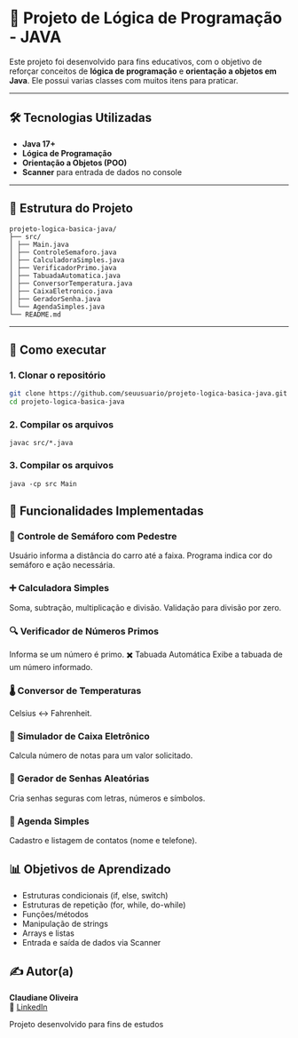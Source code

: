 # 🚦 Projeto de Lógica de Programação - JAVA

Este projeto foi desenvolvido para fins educativos, com o objetivo de reforçar conceitos de **lógica de programação** e **orientação a objetos em Java**. Ele possui varias classes com muitos itens para praticar.

---

## 🛠 Tecnologias Utilizadas

- **Java 17+**
- **Lógica de Programação**
- **Orientação a Objetos (POO)**
- **Scanner** para entrada de dados no console

---

## 📂 Estrutura do Projeto

```
projeto-logica-basica-java/
├── src/
│ ├── Main.java
│ ├── ControleSemaforo.java
│ ├── CalculadoraSimples.java
│ ├── VerificadorPrimo.java
│ ├── TabuadaAutomatica.java
│ ├── ConversorTemperatura.java
│ ├── CaixaEletronico.java
│ ├── GeradorSenha.java
│ └── AgendaSimples.java
└── README.md
```

---

## 🚀 Como executar

### 1. Clonar o repositório
```bash
git clone https://github.com/seuusuario/projeto-logica-basica-java.git
cd projeto-logica-basica-java
```
### 2. Compilar os arquivos
```
javac src/*.java
```
### 3. Compilar os arquivos
```
java -cp src Main
```

## 🧪 Funcionalidades Implementadas
### 🚦 Controle de Semáforo com Pedestre
Usuário informa a distância do carro até a faixa.
Programa indica cor do semáforo e ação necessária.

### ➕ Calculadora Simples
Soma, subtração, multiplicação e divisão.
Validação para divisão por zero.

### 🔍 Verificador de Números Primos
Informa se um número é primo.
✖️ Tabuada Automática
Exibe a tabuada de um número informado.

### 🌡 Conversor de Temperaturas
Celsius ↔ Fahrenheit.

### 🏧 Simulador de Caixa Eletrônico
Calcula número de notas para um valor solicitado.

### 🔐 Gerador de Senhas Aleatórias
Cria senhas seguras com letras, números e símbolos.

### 📒 Agenda Simples
Cadastro e listagem de contatos (nome e telefone).

## 📊 Objetivos de Aprendizado
 - Estruturas condicionais (if, else, switch)
 - Estruturas de repetição (for, while, do-while)
 - Funções/métodos
 - Manipulação de strings
 - Arrays e listas
 - Entrada e saída de dados via Scanner

## ✍️ Autor(a)

**Claudiane Oliveira**  
🔗 [LinkedIn](https://www.linkedin.com/in/claudianeoliveiraqa/)

Projeto desenvolvido para fins de estudos
